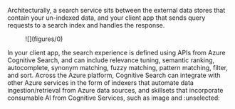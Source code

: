 Architecturally, a search service sits between the external data stores that contain your un-indexed data, and your client app that sends query requests to a search index and handles the response.  
<figure>  
![](figures/0)<!-- FigureContent="This image is a flowchart depicting the process and components involved in using Azure Cognitive Search with your content and application. Here's the detailed description:  
### Components:
1. **Your Content**:
- Represented with icons for different types of data storage (e.g., a cylinder for databases, a cloud for cloud storage, and a firewall for secured content).
- The text notes that your content can be "in the cloud or behind a firewall".  
2. **Azure Cognitive Search**:
- Contains three main text boxes: "Indexing engine," "Indexes and other structures," and "Query engine".
- Azure Cognitive Search includes:
- **Indexing engine**:
- Ingests content through full indexing and refresh indexing.
- Incorporates AI enrichment.
- **Indexes and other structures**: Indexed data is stored and structured for efficient querying.
- **Query engine**: Processes the query requests and provides query responses.  
3. **Your App**:
- Depicted with an app icon and a list of steps your app performs:
1. Collects user input.
2. Formulates and sends requests.
3. Handles responses (which can be a result set, a single document, etc.).  
### Process Flow:
- **From Your Content to Azure Cognitive Search**:
- Full indexing, refresh indexing, and AI enrichment are the processes that move data from your content to the Azure Cognitive Search's indexing engine and subsequently to the indexes and other structures.  
- **From Azure Cognitive Search to Your App**:
- The query engine in Azure Cognitive Search handles query requests from your application.
- Query responses are sent back to your application.  
Overall, the image demonstrates how content from various sources can be indexed and enriched using Azure Cognitive Search, and how queries can be made to retrieve this indexed information for use in your application." --></figure>  
In your client app, the search experience is defined using APIs from Azure Cognitive Search, and can include relevance tuning, semantic ranking, autocomplete, synonym matching, fuzzy matching, pattern matching, filter, and sort.  
Across the Azure platform, Cognitive Search can integrate with other Azure services in the form of indexers that automate data ingestion/retrieval from Azure data sources, and skillsets that incorporate consumable Al from Cognitive Services, such as image and
:unselected:
<!-- PageHeader="natural language processing, or custom Al that you create in Azure Machine Learning or wrap inside Azure Functions." -->